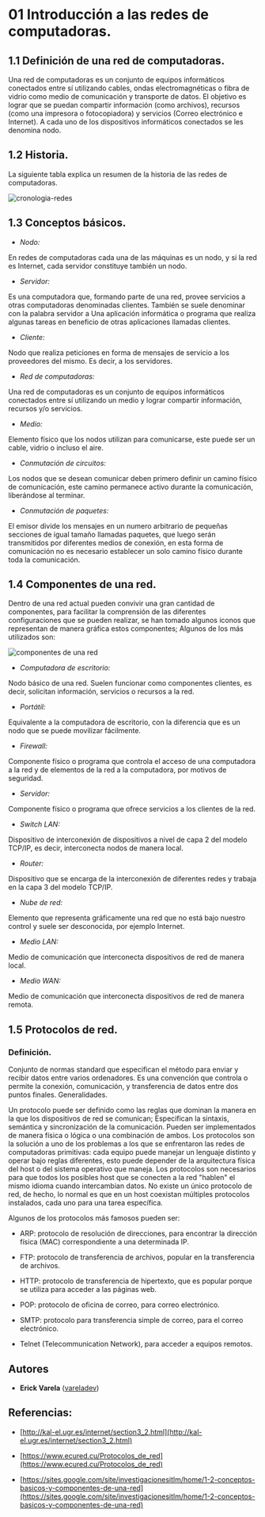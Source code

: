 # 01 Introducción a las redes de computadoras.

## 1.1 Definición de una red de computadoras.

Una red de computadoras es un conjunto de equipos informáticos conectados entre sí utilizando cables, ondas electromagnéticas o fibra de vidrio como medio de comunicación y transporte de datos. El objetivo es lograr que se puedan compartir información (como archivos), recursos (como una impresora o fotocopiadora) y  servicios (Correo electrónico e Internet). A cada uno de los dispositivos informáticos conectados se les denomina nodo.

## 1.2 Historia.

La siguiente tabla explica un resumen de la historia de las redes de computadoras. 

![cronologia-redes](https://user-images.githubusercontent.com/36117314/49407689-07b2b800-f71f-11e8-8c96-f698433decb6.png)
 
 
## 1.3 Conceptos básicos.

* *Nodo:* 

En redes de computadoras cada una de las máquinas es un nodo, y si la red es Internet, cada servidor constituye también un nodo.

* *Servidor:*

Es una computadora que, formando parte de una red, provee servicios a otras computadoras denominadas clientes. También se suele denominar con la palabra servidor a Una aplicación informática o programa que realiza algunas tareas en beneficio de otras aplicaciones llamadas clientes.

* *Cliente:*

Nodo que realiza peticiones en forma de mensajes de servicio a los proveedores del mismo. Es decir, a los servidores.

* *Red de computadoras:*

Una red de computadoras es un conjunto de equipos informáticos conectados entre sí utilizando un medio y lograr compartir información, recursos  y/o servicios.

* *Medio:*

Elemento físico que los nodos utilizan para comunicarse, este puede ser un cable, vidrio o incluso el aire.

* *Conmutación de circuitos:*

Los nodos que se desean comunicar deben primero definir un camino físico de comunicación, este camino permanece activo durante la comunicación, liberándose al terminar.

* *Conmutación de paquetes:*

El emisor divide los mensajes en un numero arbitrario de pequeñas secciones de igual tamaño llamadas paquetes, que luego serán transmitidos por diferentes medios de conexión, en esta forma de comunicación no es necesario establecer un solo camino físico durante toda la comunicación.


## 1.4 Componentes de una red.

Dentro de una red actual pueden convivir una gran cantidad de componentes, para facilitar la comprensión de las diferentes configuraciones que se pueden realizar, se han tomado algunos iconos que representan de manera gráfica estos componentes; Algunos de los más utilizados son:
 
![componentes de una red](https://user-images.githubusercontent.com/36117314/49407688-07b2b800-f71f-11e8-87ec-fcf3706a128c.png)

* *Computadora de escritorio:*

Nodo básico de una red. Suelen funcionar como componentes clientes, es decir, solicitan información, servicios o recursos a la red.

* *Portátil:*

Equivalente a la computadora de escritorio, con la diferencia que es un nodo que se puede movilizar fácilmente.

* *Firewall:*

Componente físico o programa que controla el acceso de una computadora a la red y de elementos de la red a la computadora, por motivos de seguridad. 

* *Servidor:*

Componente físico o programa que ofrece servicios a los clientes de la red.

* *Switch LAN:*

Dispositivo de interconexión de dispositivos a nivel de capa 2 del modelo TCP/IP, es decir, interconecta nodos de manera local.

* *Router:*

Dispositivo que se encarga de la interconexión de diferentes redes y  trabaja en la capa 3 del modelo TCP/IP.

* *Nube de red:*

Elemento que representa gráficamente una red que no está bajo nuestro control y suele ser desconocida, por ejemplo Internet.

* *Medio LAN:*

Medio de comunicación que interconecta dispositivos de red de manera local.

* *Medio WAN:*

Medio de comunicación que interconecta dispositivos de red de manera remota.


## 1.5 Protocolos de red.

### Definición.

Conjunto de normas standard que especifican el método para enviar y recibir datos entre varios ordenadores. Es una convención que controla o permite la conexión, comunicación, y transferencia de datos entre dos puntos finales.
Generalidades.

Un protocolo puede ser definido como las reglas que dominan la manera en la que los dispositivos de red se comunican; Especifican la sintaxis, semántica y sincronización de la comunicación. Pueden ser implementados de manera física o lógica o una combinación de ambos.
Los protocolos son la solución a uno de los problemas a los que se enfrentaron las redes de computadoras primitivas: cada equipo puede manejar un lenguaje distinto y operar bajo reglas diferentes, esto puede depender de la arquitectura física del host o del sistema operativo que maneja. Los protocolos son necesarios para que todos los posibles host que se conecten a la red "hablen" el mismo idioma cuando intercambian datos.
No existe un único protocolo de red, de hecho, lo normal es que en un host coexistan múltiples protocolos instalados, cada uno para una tarea específica.

Algunos de los protocolos más famosos pueden ser:

* ARP: protocolo de resolución de direcciones, para encontrar la dirección física (MAC) correspondiente a una determinada IP.

* FTP: protocolo de transferencia de archivos, popular en la transferencia de archivos.

* HTTP: protocolo de transferencia de hipertexto, que es popular porque se utiliza para acceder a las páginas web.

* POP: protocolo de oficina de correo, para correo electrónico.

* SMTP: protocolo para transferencia simple de correo, para el correo electrónico.

* Telnet (Telecommunication Network), para acceder a equipos remotos.

## Autores

* **Erick Varela** ([vareladev](https://github.com/vareladev/))

## Referencias:

* [http://kal-el.ugr.es/internet/section3_2.html](http://kal-el.ugr.es/internet/section3_2.html)

* [https://www.ecured.cu/Protocolos_de_red](https://www.ecured.cu/Protocolos_de_red)

* [https://sites.google.com/site/investigacionesitlm/home/1-2-conceptos-basicos-y-componentes-de-una-red](https://sites.google.com/site/investigacionesitlm/home/1-2-conceptos-basicos-y-componentes-de-una-red)
